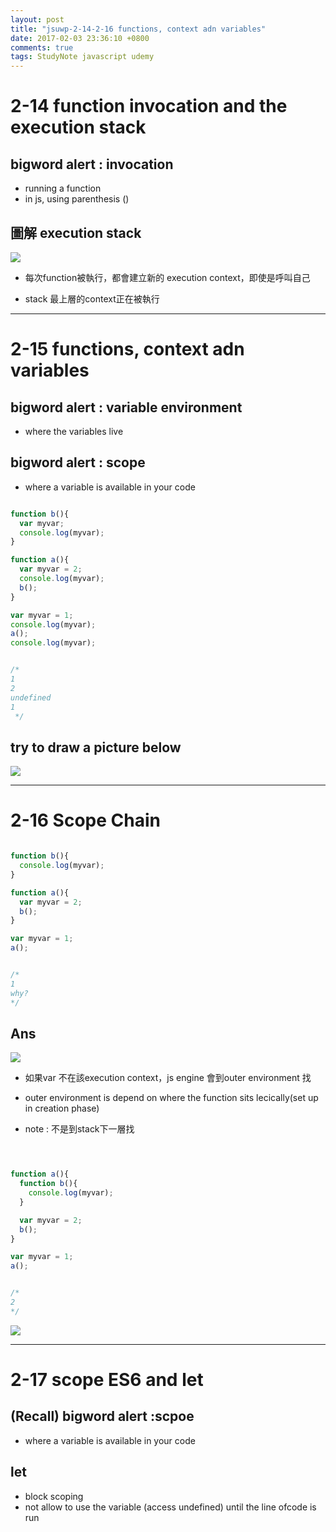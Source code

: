 ```yaml
---
layout: post
title: "jsuwp-2-14-2-16 functions, context adn variables"
date: 2017-02-03 23:36:10 +0800
comments: true
tags: StudyNote javascript udemy
---
```


<!--more-->

# 2-14 function invocation and the execution stack

## bigword alert : invocation
- running a function
- in js, using parenthesis ()

## 圖解 execution stack
<img src="{{root_url}}/images/studynotes/executionstack.png">


- 每次function被執行，都會建立新的 execution context，即使是呼叫自己

- stack 最上層的context正在被執行


---

# 2-15 functions, context adn variables

## bigword alert : variable environment
- where the variables live

## bigword alert : scope
- where a variable is available in your code

``` javascript

function b(){
  var myvar;
  console.log(myvar);
}

function a(){
  var myvar = 2;
  console.log(myvar);
  b();
}

var myvar = 1;
console.log(myvar);
a();
console.log(myvar);


/*
1
2
undefined
1
 */

```

## try to draw a picture below

<img src="{{root_url}}/images/studynotes/myvar.png">

---

# 2-16 Scope Chain

``` javascript

function b(){
  console.log(myvar);
}

function a(){
  var myvar = 2;
  b();
}

var myvar = 1;
a();


/*
1
why?
*/

```

## Ans

<img src="{{root_url}}/images/studynotes/outerenv.png">

- 如果var 不在該execution context，js engine 會到outer environment 找

- outer environment is depend on where the function sits lecically(set up in creation phase)

- note : 不是到stack下一層找

``` javascript



function a(){
  function b(){
    console.log(myvar);
  }

  var myvar = 2;
  b();
}

var myvar = 1;
a();


/*
2
*/

```

<img src="{{root_url}}/images/studynotes/outerenv2.png">

---

# 2-17 scope ES6 and let

## (Recall) bigword alert :scpoe
- where a variable is available in your code

## let
- block scoping
- not allow to use the variable (access undefined) until the line ofcode is run